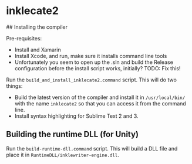 # inklecate2

## Installing the compiler

Pre-requisites:

 * Install and Xamarin
 * Install Xcode, and run, make sure it installs command line tools
 * Unfortunately you seem to open up the .sln and build the Release configuration before the install script works, initially? TODO: Fix this!

Run the `build_and_install_inklecate2.command` script. This will do two things:

 - Build the latest version of the compiler and install it in `/usr/local/bin/` with the name `inklecate2` so that you can access it from the command line.
 - Install syntax highlighting for Sublime Text 2 and 3.

 
## Building the runtime DLL (for Unity)

Run the `build-runtime-dll.command` script. This will build a DLL file and place it in `RuntimeDLL/inklewriter-engine.dll`.

